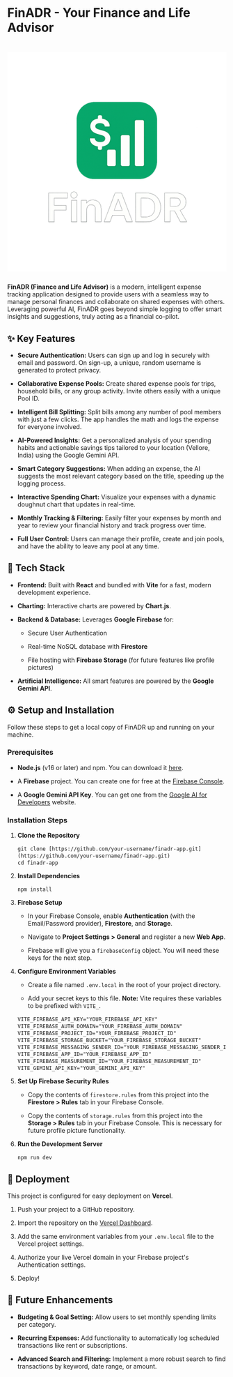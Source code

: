 
# FinADR - Your Finance and Life Advisor

# ![FinADR Logo](./src/assets/fullLogo.png)

**FinADR (Finance and Life Advisor)** is a modern, intelligent expense tracking application designed to provide users with a seamless way to manage personal finances and collaborate on shared expenses with others. Leveraging powerful AI, FinADR goes beyond simple logging to offer smart insights and suggestions, truly acting as a financial co-pilot.

## ✨ Key Features

-   **Secure Authentication:** Users can sign up and log in securely with email and password. On sign-up, a unique, random username is generated to protect privacy.
    
-   **Collaborative Expense Pools:** Create shared expense pools for trips, household bills, or any group activity. Invite others easily with a unique Pool ID.
    
-   **Intelligent Bill Splitting:** Split bills among any number of pool members with just a few clicks. The app handles the math and logs the expense for everyone involved.
    
-   **AI-Powered Insights:** Get a personalized analysis of your spending habits and actionable savings tips tailored to your location (Vellore, India) using the Google Gemini API.
    
-   **Smart Category Suggestions:** When adding an expense, the AI suggests the most relevant category based on the title, speeding up the logging process.
    
-   **Interactive Spending Chart:** Visualize your expenses with a dynamic doughnut chart that updates in real-time.
    
-   **Monthly Tracking & Filtering:** Easily filter your expenses by month and year to review your financial history and track progress over time.
    
-   **Full User Control:** Users can manage their profile, create and join pools, and have the ability to leave any pool at any time.
    

## 🚀 Tech Stack

-   **Frontend:** Built with **React** and bundled with **Vite** for a fast, modern development experience.
    
-   **Charting:** Interactive charts are powered by **Chart.js**.
    
-   **Backend & Database:** Leverages **Google Firebase** for:
    
    -   Secure User Authentication
        
    -   Real-time NoSQL database with **Firestore**
        
    -   File hosting with **Firebase Storage** (for future features like profile pictures)
        
-   **Artificial Intelligence:** All smart features are powered by the **Google Gemini API**.
    

## ⚙️ Setup and Installation

Follow these steps to get a local copy of FinADR up and running on your machine.

### Prerequisites

-   **Node.js** (v16 or later) and npm. You can download it [here](https://nodejs.org/ "null").
    
-   A **Firebase** project. You can create one for free at the [Firebase Console](https://console.firebase.google.com/ "null").
    
-   A **Google Gemini API Key**. You can get one from the [Google AI for Developers](https://ai.google.dev/ "null") website.
    

### Installation Steps

1.  **Clone the Repository**
    
    ```
    git clone [https://github.com/your-username/finadr-app.git](https://github.com/your-username/finadr-app.git)
    cd finadr-app
    
    ```
    
2.  **Install Dependencies**
    
    ```
    npm install
    
    ```
    
3.  **Firebase Setup**
    
    -   In your Firebase Console, enable **Authentication** (with the Email/Password provider), **Firestore**, and **Storage**.
        
    -   Navigate to **Project Settings > General** and register a new **Web App**.
        
    -   Firebase will give you a `firebaseConfig` object. You will need these keys for the next step.
        
4.  **Configure Environment Variables**
    
    -   Create a file named `.env.local` in the root of your project directory.
        
    -   Add your secret keys to this file. **Note:** Vite requires these variables to be prefixed with `VITE_`.
        
    
    ```
    VITE_FIREBASE_API_KEY="YOUR_FIREBASE_API_KEY"
    VITE_FIREBASE_AUTH_DOMAIN="YOUR_FIREBASE_AUTH_DOMAIN"
    VITE_FIREBASE_PROJECT_ID="YOUR_FIREBASE_PROJECT_ID"
    VITE_FIREBASE_STORAGE_BUCKET="YOUR_FIREBASE_STORAGE_BUCKET"
    VITE_FIREBASE_MESSAGING_SENDER_ID="YOUR_FIREBASE_MESSAGING_SENDER_ID"
    VITE_FIREBASE_APP_ID="YOUR_FIREBASE_APP_ID"
    VITE_FIREBASE_MEASUREMENT_ID="YOUR_FIREBASE_MEASUREMENT_ID"
    VITE_GEMINI_API_KEY="YOUR_GEMINI_API_KEY"
    
    ```
    
5.  **Set Up Firebase Security Rules**
    
    -   Copy the contents of `firestore.rules` from this project into the **Firestore > Rules** tab in your Firebase Console.
        
    -   Copy the contents of `storage.rules` from this project into the **Storage > Rules** tab in your Firebase Console. This is necessary for future profile picture functionality.
        
6.  **Run the Development Server**
    
    ```
    npm run dev
    
    ```
    

## 🚀 Deployment

This project is configured for easy deployment on **Vercel**.

1.  Push your project to a GitHub repository.
    
2.  Import the repository on the [Vercel Dashboard](https://vercel.com/new "null").
    
3.  Add the same environment variables from your `.env.local` file to the Vercel project settings.
    
4.  Authorize your live Vercel domain in your Firebase project's Authentication settings.
    
5.  Deploy!
    

## 🔮 Future Enhancements

-   **Budgeting & Goal Setting:** Allow users to set monthly spending limits per category.
    
-   **Recurring Expenses:** Add functionality to automatically log scheduled transactions like rent or subscriptions.
    
-   **Advanced Search and Filtering:** Implement a more robust search to find transactions by keyword, date range, or amount.